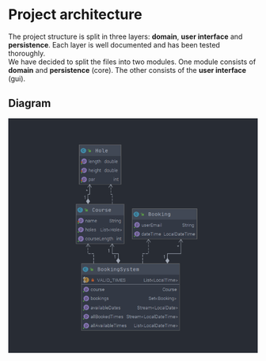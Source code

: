 # Project architecture
The project structure is split in three layers: **domain**, **user interface** and **persistence**.
Each layer is well documented and has been tested thoroughly. <br/>
We have decided to split the files into two modules. One module consists of **domain**
and **persistence** (core). The other consists of the **user interface** (gui).

## Diagram
![PlantUML](./img/plantUML.png "PlantUML")
